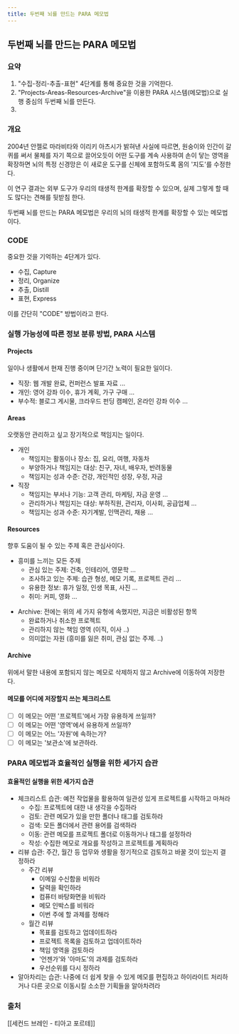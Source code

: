 ```yaml
---
title: 두번째 뇌를 만드는 PARA 메모법
---
```


## 두번째 뇌를 만드는 PARA 메모법

### 요약

1. "수집-정리-추출-표현" 4단계를 통해 중요한 것을 기억한다.
2. "Projects-Areas-Resources-Archive"을 이용한 PARA 시스템(메모법)으로 실행 중심의 두번째 뇌를 만든다.
3.

### 개요

2004년 안젤로 마라비타와 이리키 아츠시가 밝혀낸 사실에 따르면, 원숭이와 인간이 갈퀴를 써서 물체를 자기 쪽으로 끌어오듯이 어떤 도구를 계속 사용하여 손이 닿는 영역을 확장하면 뇌의 특정 신경망은 이 새로운 도구를 신체에 포함하도록 몸의 '지도'를 수정한다.

이 연구 결과는 외부 도구가 우리의 태생적 한계를 확장할 수 있으며, 실제 그렇게 할 때도 많다는 견해를 뒷받침 한다.

두번째 뇌를 만드는 PARA 메모법은 우리의 뇌의 태생적 한계를 확장할 수 있는 메모법이다.

### CODE

중요한 것을 기억하는 4단계가 있다.

- 수집, Capture
- 정리, Organize
- 추출, Distill
- 표현, Express

이를 간단히 "CODE" 방법이라고 한다.

### 실행 가능성에 따른 정보 분류 방법, PARA 시스템

#### Projects

일이나 생활에서 현재 진행 중이며 단기간 노력이 필요한 일이다.

- 직장: 웹 개발 완료, 컨퍼런스 발표 자료 ...
- 개인: 영어 강좌 이수, 휴가 계획, 가구 구매 ...
- 부수적: 블로그 게시물, 크라우드 펀딩 캠페인, 온라인 강좌 이수 ...

#### Areas

오랫동안 관리하고 싶고 장기적으로 책임지는 일이다.

- 개인
  - 책임지는 활동이나 장소: 집, 요리, 여행, 자동차
  - 부양하거나 책임지는 대상: 친구, 자녀, 배우자, 반려동물
  - 책임지는 성과 수준: 건강, 개인적인 성장, 우정, 자금
- 직장
  - 책임지는 부서나 기능: 고객 관리, 마케팅, 자금 운영 ...
  - 관리하거나 책임지는 대상: 부하직원, 관리자, 이사회, 공급업체 ...
  - 책임지는 성과 수준: 자기계발, 인맥관리, 채용 ...

#### Resources

향후 도움이 될 수 있는 주제 혹은 관심사이다.

- 흥미를 느끼는 모든 주제
  - 관심 있는 주제: 건축, 인테리어, 영문학 ...
  - 조사하고 있는 주제: 습관 형성, 메모 기록, 프로젝트 관리 ...
  - 유용한 정보: 휴가 일정, 인생 목표, 사진 ...
  - 취미: 커피, 영화 ...

* Archive: 전에는 위의 세 가지 유형에 속했지만, 지금은 비활성된 항목
  - 완료하거나 취소한 프로젝트
  - 관리하지 않는 책임 영역 (이직, 이사 ..)
  - 의미없는 자원 (흥미를 잃은 취미, 관심 없는 주제. ..)

#### Archive

위에서 말한 내용에 포함되지 않는 메모로 삭제하지 않고 Archive에 이동하여 저장한다.

#### 메모를 어디에 저장할지 쓰는 체크리스트

- [ ] 이 메모는 어떤 '프로젝트'에서 가장 유용하게 쓰일까?
- [ ] 이 메모는 어떤 '영역'에서 유용하게 쓰일까?
- [ ] 이 메모는 어느 '자원'에 속하는가?
- [ ] 이 메모는 '보관소'에 보관하라.

### PARA 메모법과 효율적인 실행을 위한 세가지 습관

#### 효율적인 실행을 위한 세가지 습관

- 체크리스트 습관: 예전 작업물을 활용하여 일관성 있게 프로젝트를 시작하고 마쳐라
  - 수집: 프로젝트에 대한 내 생각을 수집하라
  - 검토: 관련 메모가 있을 만한 폴더나 태그를 검토하라
  - 검색: 모든 폴더에서 관련 용어를 검색하라
  - 이동: 관련 메모를 프로젝트 폴더로 이동하거나 태그를 설정하라
  - 작성: 수집한 메모로 개요를 작성하고 프로젝트를 계획하라
- 리뷰 습관: 주간, 월간 등 업무와 생활을 정기적으로 검토하고 바꿀 것이 있는지 결정하라
  - 주간 리뷰
    - 이메일 수신함을 비워라
    - 달력을 확인하라
    - 컴퓨터 바탕화면을 비워라
    - 메모 인박스를 비워라
    - 이번 주에 할 과제를 정해라
  - 월간 리뷰
    - 목표를 검토하고 업데이트하라
    - 프로젝트 목록을 검토하고 업데이트하라
    - 책임 영역을 검토하라
    - '언젠가'와 '아마도'의 과제를 검토하라
    - 우선순위를 다시 정하라
- 알아차리는 습관: 나중에 더 쉽게 찾을 수 있게 메모를 편집하고 하이라이트 처리하거나 다른 곳으로 이동시킬 소소한 기획들을 알아차려라

### 출처

[[세컨드 브레인 - 티아고 포르테]]

